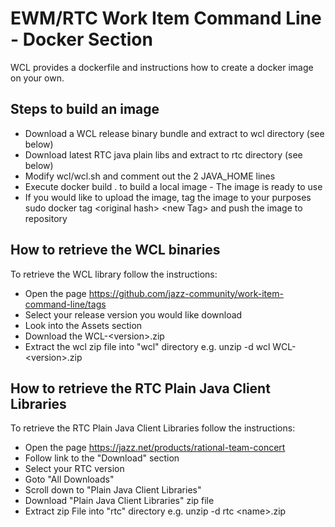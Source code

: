# EWM/RTC Work Item Command Line - Docker Section

WCL provides a dockerfile and instructions how to create a docker image on your own.

## Steps to build an image
- Download a WCL release binary bundle and extract to wcl directory (see below)
- Download latest RTC java plain libs and extract to rtc directory (see below)
- Modify wcl/wcl.sh and comment out the 2 JAVA_HOME lines
- Execute docker build . to build a local image - The image is ready to use
- If you would like to upload the image, tag the image to your purposes sudo docker tag \<original hash\> \<new Tag\> and push the image to repository

## How to retrieve the WCL binaries
To retrieve the WCL library follow the instructions:
- Open the page https://github.com/jazz-community/work-item-command-line/tags
- Select your release version you would like download
- Look into the Assets section
- Download the WCL-\<version\>.zip
- Extract the wcl zip file into "wcl" directory e.g. unzip -d wcl WCL-\<version\>.zip

## How to retrieve the RTC Plain Java Client Libraries
To retrieve the RTC Plain Java Client Libraries follow the instructions:
- Open the page https://jazz.net/products/rational-team-concert 
- Follow link to the "Download" section
- Select your RTC version 
- Goto "All Downloads"
- Scroll down to "Plain Java Client Libraries"
- Download "Plain Java Client Libraries" zip file
- Extract zip File into "rtc" directory e.g. unzip -d rtc \<name\>.zip

